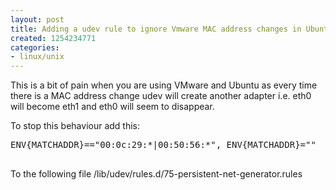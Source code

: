 ```yaml
---
layout: post
title: Adding a udev rule to ignore Vmware MAC address changes in Ubuntu Guests
created: 1254234771
categories:
- linux/unix
---
```

<p>This is a bit of pain when you are using VMware and Ubuntu as every time there is a MAC address change udev will create another adapter i.e. eth0 will become eth1 and eth0 will seem to disappear.</p>
<p>To stop this behaviour add this:</p>
<pre>
ENV{MATCHADDR}==&quot;00:0c:29:*|00:50:56:*&quot;,&nbsp;ENV{MATCHADDR}=&quot;&quot;

</pre>
<p>To the following file /lib/udev/rules.d/75-persistent-net-generator.rules</p>
